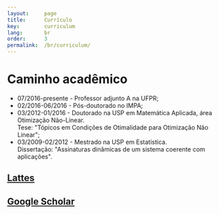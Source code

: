 ```yaml
---
layout:     page
title:      Currículo
key:        curriculum
lang:       br
order:      3
permalink:  /br/curriculum/
---
```


# Caminho acadêmico

  - 07/2016-presente - Professor adjunto A na UFPR;
  - 02/2016-06/2016 - Pós-doutorado no IMPA;
  - 03/2012-01/2016 - Doutorado na USP em Matemática Aplicada,
    área Otimização Não-Linear. <br />
    Tese:
    "Tópicos em Condições de Otimalidade para Otimização Não Linear";
  - 03/2009-02/2012 - Mestrado na USP em Estatística. <br />
    Dissertação: "Assinaturas dinâmicas de um sistema coerente com aplicações".

## [Lattes](http://lattes.cnpq.br/3320145045271106)<br />

## [Google Scholar](http://scholar.google.com.br/citations?hl=pt-BR&user=CwUd6FgAAAAJ)
